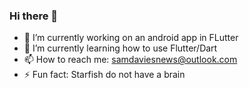 ### Hi there 👋

- 🔭 I’m currently working on an android app in FLutter
- 🌱 I’m currently learning how to use Flutter/Dart
- 📫 How to reach me: samdaviesnews@outlook.com
- ⚡ Fun fact: Starfish do not have a brain
